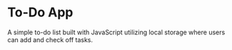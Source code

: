 # To-Do App

A simple to-do list built with JavaScript utilizing local storage where users can add and check off tasks.

